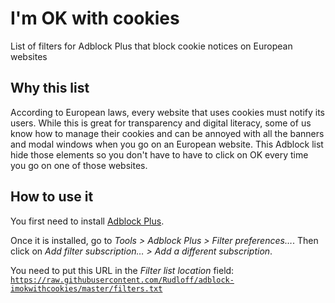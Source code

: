 # I'm OK with cookies

List of filters for Adblock Plus that block cookie notices on European websites

## Why this list

According to European laws, every website that uses cookies must notify its users.
While this is great for transparency and digital literacy, some of us know how to manage their cookies and can be annoyed with all the banners and modal windows when you go on an European website.
This Adblock list hide those elements so you don't have to have to click on OK every time you go on one of those websites.

## How to use it

You first need to install [Adblock Plus](https://adblockplus.org/).

Once it is installed, go to *Tools > Adblock Plus > Filter preferences…*. Then click on *Add filter subscription… > Add a different subscription*.

You need to put this URL in the *Filter list location* field:
[```https://raw.githubusercontent.com/Rudloff/adblock-imokwithcookies/master/filters.txt```](https://raw.githubusercontent.com/Rudloff/adblock-imokwithcookies/master/filters.txt)
